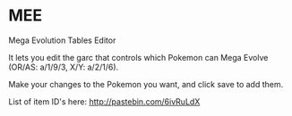 MEE
===

Mega Evolution Tables Editor

It lets you edit the garc that controls which Pokemon can Mega Evolve (OR/AS: a/1/9/3, X/Y: a/2/1/6).

Make your changes to the Pokemon you want, and click save to add them.

List of item ID's here: http://pastebin.com/6ivRuLdX
